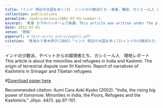 ```yaml
---
title: "インド 明日の大国を歩く(3)　インドの少数派たち--貧者、難民、カシミール人 (Minorities in India: the Poors, Refugees and the Kashimiris)"
collection: publications
permalink: /publications/2002-07-01-number-1
excerpt: '青海 カラのペンネームで執筆。This article was written under the pseudonym of Oumi Cara.'
date: 2012-07-01
venue: '寄稿'
paperurl: #'test-accts-intro/paper1.pdf'
citation: '青海カラ青木恭子(2002)「インド 明日の大国を歩く(3)インドの少数派たち--貧者、難民、カシミール人」時評 44(7) (通号 472)、p.97～101.'
---
```

インドの少数派、チベットからの越境者たち、カシミール人　現地レポート　This article is about the minorities and refugees in India and Kashmir. The origin of terrestrial dispute over IH Kashmir.  Report of narratives of Kashmiris in Srinagar and Tibetan refugees

#[Download paper here](http://gerdaresearch.github.io/files/paper1.pdf)

Recommended citation: Aumi Cara Aoki Kyoko (2002). &quot;India, the rising big power of tomorrow: Minorities in India, the Poors, Refugees and the Kashimiris.&quot; <i>Jihyo</i>. 44(1). pp.97-101.
